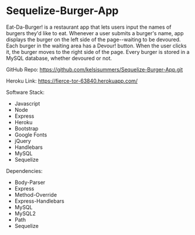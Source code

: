 # Sequelize-Burger-App

Eat-Da-Burger! is a restaurant app that lets users input the names of burgers they'd like to eat. Whenever a user submits a burger's name, app displays the burger on the left side of the page--waiting to be devoured. Each burger in the waiting area has a Devour! button. When the user clicks it, the burger moves to the right side of the page. Every burger is stored in a MySQL database, whether devoured or not.

GitHub Repo: https://github.com/kelsisummers/Sequelize-Burger-App.git

Heroku Link: https://fierce-tor-63840.herokuapp.com/

Software Stack:

  - Javascript
  - Node
  - Express
  - Heroku
  - Bootstrap
  - Google Fonts
  - jQuery
  - Handlebars
  - MySQL
  - Sequelize

Dependencies:

  - Body-Parser
  - Express
  - Method-Override
  - Express-Handlebars
  - MySQL
  - MySQL2
  - Path
  - Sequelize
